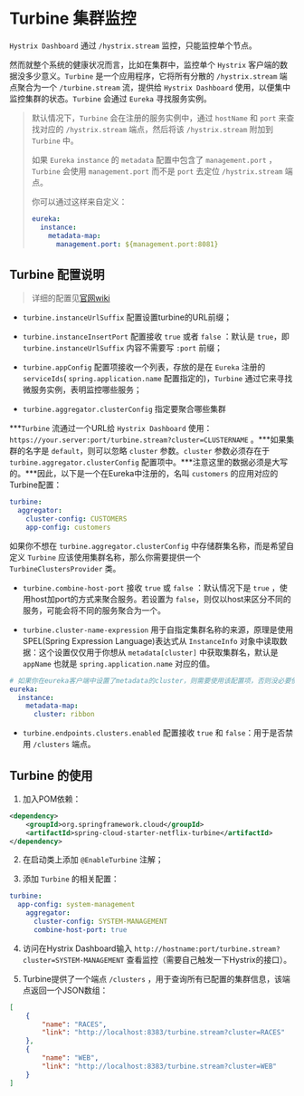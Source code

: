 # Turbine 集群监控

`Hystrix Dashboard` 通过 `/hystrix.stream` 监控，只能监控单个节点。  

然而就整个系统的健康状况而言，比如在集群中，监控单个 `Hystrix` 客户端的数据没多少意义。`Turbine` 是一个应用程序，它将所有分散的 `/hystrix.stream` 端点聚合为一个 `/turbine.stream` 流，提供给 `Hystrix Dashboard` 使用，以便集中监控集群的状态。`Turbine` 会通过 `Eureka` 寻找服务实例。  

> 默认情况下，`Turbine` 会在注册的服务实例中，通过 `hostName` 和 `port` 来查找对应的 `/hystrix.stream` 端点，然后将该 `/hystrix.stream` 附加到 `Turbine` 中。  
>
> 如果 `Eureka` `instance` 的 `metadata` 配置中包含了 `management.port` ，`Turbine` 会使用 `management.port` 而不是 `port` 去定位 `/hystrix.stream` 端点。   
>
> 你可以通过这样来自定义：  
>
> ```yaml
> eureka:
>   instance: 
>     metadata-map:
>       management.port: ${management.port:8081}
> ```

## Turbine 配置说明

> 详细的配置见[官网wiki](<https://github.com/Netflix/Turbine/wiki/Configuration-(1.x)>)

- `turbine.instanceUrlSuffix` 配置设置turbine的URL前缀；
- `turbine.instanceInsertPort` 配置接收 `true` 或者 `false` ：默认是 `true`，即 `turbine.instanceUrlSuffix` 内容不需要写 `:port` 前缀；

- `turbine.appConfig` 配置项接收一个列表，存放的是在 `Eureka` 注册的 `serviceIds`( `spring.application.name` 配置指定的)，`Turbine` 通过它来寻找微服务实例，表明监控哪些服务；

- `turbine.aggregator.clusterConfig` 指定要聚合哪些集群

***`Turbine` 流通过一个URL给 `Hystrix Dashboard` 使用：  `https://your.server:port/turbine.stream?cluster=CLUSTERNAME` 。***如果集群的名字是 `default`，则可以忽略 `cluster` 参数。`cluster` 参数必须存在于 `turbine.aggregator.clusterConfig` 配置项中。***注意这里的数据必须是大写的。***因此，以下是一个在Eureka中注册的，名叫 `customers` 的应用对应的Turbine配置：  

```yaml
turbine:
  aggregator:
    cluster-config: CUSTOMERS
    app-config: customers
```

如果你不想在 `turbine.aggregator.clusterConfig` 中存储群集名称，而是希望自定义 `Turbine` 应该使用集群名称，那么你需要提供一个 `TurbineClustersProvider` 类。  

- `turbine.combine-host-port` 接收 `true` 或 `false` ：默认情况下是 `true` ，使用host加port的方式来聚合服务。若设置为 `false`，则仅以host来区分不同的服务，可能会将不同的服务聚合为一个。

- `turbine.cluster-name-expression` 用于自指定集群名称的来源，原理是使用SPEL(Spring Expression Language)表达式从 `InstanceInfo` 对象中读取数据：这个设置仅仅用于你想从 `metadata[cluster]` 中获取集群名，默认是 `appName` 也就是 `spring.application.name` 对应的值。  

```yaml
# 如果你在eureka客户端中设置了metadata的cluster，则需要使用该配置项，否则没必要使用。
eureka: 
  instance:
    metadata-map:
      cluster: ribbon
```

- `turbine.endpoints.clusters.enabled` 配置接收 `true` 和 `false`：用于是否禁用 `/clusters` 端点。

## Turbine 的使用

1. 加入POM依赖：  

```xml
<dependency>
    <groupId>org.springframework.cloud</groupId>
    <artifactId>spring-cloud-starter-netflix-turbine</artifactId>
</dependency>
```

2. 在启动类上添加 `@EnableTurbine` 注解；

3. 添加 `Turbine` 的相关配置：  

```yaml
turbine:
  app-config: system-management
    aggregator:
      cluster-config: SYSTEM-MANAGEMENT
      combine-host-port: true
```

4. 访问在Hystrix Dashboard输入 `http://hostname:port/turbine.stream?cluster=SYSTEM-MANAGEMENT` 查看监控（需要自己触发一下Hystrix的接口）。

5. Turbine提供了一个端点 `/clusters` ，用于查询所有已配置的集群信息，该端点返回一个JSON数组：  

```json
[
    {
        "name": "RACES",
        "link": "http://localhost:8383/turbine.stream?cluster=RACES"
    },
    {
        "name": "WEB",
        "link": "http://localhost:8383/turbine.stream?cluster=WEB"
    }
]
```

